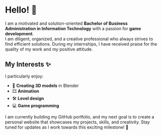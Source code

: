 # Hello! 👋

I am a motivated and solution-oriented **Bachelor of Business Administration in Information Technology** with a passion for **game development**.  
I am diligent, organized, and a creative professional who always strives to find efficient solutions. During my internships, I have received praise for the quality of my work and my positive attitude.

## My Interests ✨
I particularly enjoy:
- 🎨 **Creating 3D models** in Blender  
- 🎞️ **Animation**  
- 🛠️ **Level design**  
- 💻 **Game programming**  

I am currently building my GitHub portfolio, and my next goal is to create a personal website that showcases my projects, skills, and creativity. Stay tuned for updates as I work towards this exciting milestone! 🚀

<!--
**devmiska/devmiska** is a ✨ _special_ ✨ repository because its `README.md` (this file) appears on your GitHub profile.

Here are some ideas to get you started:

- 🔭 I’m currently working on ...
- 🌱 I’m currently learning ...
- 👯 I’m looking to collaborate on ...
- 🤔 I’m looking for help with ...
- 💬 Ask me about ...
- 📫 How to reach me: ...
- 😄 Pronouns: ...
- ⚡ Fun fact: ...
-->
